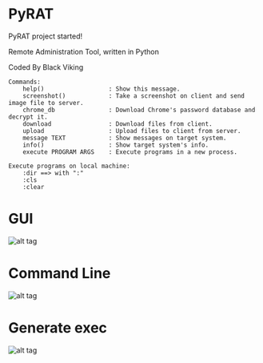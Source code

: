# PyRAT
PyRAT project started!

Remote Administration Tool, written in Python

Coded By Black Viking

	Commands:
		help()                  : Show this message.
		screenshot()            : Take a screenshot on client and send image file to server.
		chrome_db               : Download Chrome's password database and decrypt it.
		download                : Download files from client.
		upload                  : Upload files to client from server.
		message TEXT            : Show messages on target system.
		info()                  : Show target system's info.
		execute PROGRAM ARGS    : Execute programs in a new process.

	Execute programs on local machine:
		:dir ==> with ":"
		:cls
		:clear

# GUI
![alt tag](http://i.hizliresim.com/vXkm74.png)

# Command Line
![alt tag](http://i.hizliresim.com/j8ngmD.png)

# Generate exec
![alt tag](http://i.hizliresim.com/ojYr4q.png)
